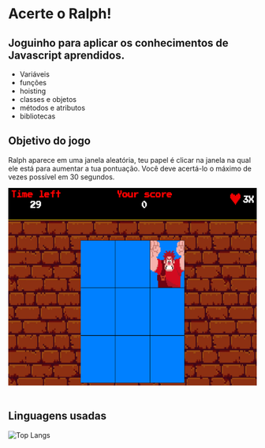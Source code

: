 # Acerte o Ralph!
## Joguinho para aplicar os conhecimentos de Javascript aprendidos.

- Variáveis
- funções
- hoisting
- classes e objetos
- métodos e atributos
- bibliotecas

## Objetivo do jogo
Ralph aparece em uma janela aleatória, teu papel é clicar na janela na qual ele está para aumentar a tua pontuação. Você deve acertá-lo o máximo de vezes possível em 30 segundos.

<img src='./assets/images/ralph-apresentation.webp' height="400px" width="700px">
<br>
<br>

## Linguagens usadas

![Top Langs](https://github-readme-stats.vercel.app/api/top-langs/?username=BaagrieL&exclude_repo=jdfortaleza_java,pokedex,trilha-css-desafio-01,dio-lab-open-source,Dio-Desafio-GitHub,Pizzaria-Delicia,projetos,jdFortaleza_JavaScript )
